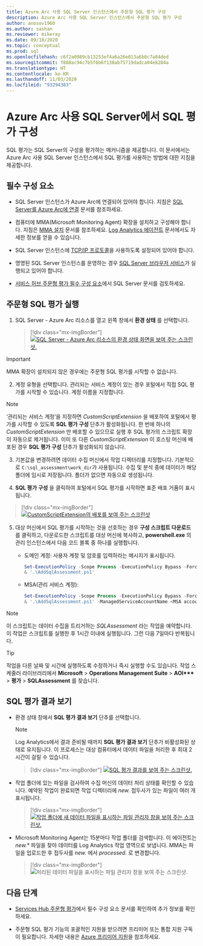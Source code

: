 ```yaml
---
title: Azure Arc 사용 SQL Server 인스턴스에서 주문형 SQL 평가 구성
description: Azure Arc 사용 SQL Server 인스턴스에서 주문형 SQL 평가 구성
author: anosov1960
ms.author: sashan
ms.reviewer: mikeray
ms.date: 09/10/2020
ms.topic: conceptual
ms.prod: sql
ms.openlocfilehash: c6f2a0989cb13253ef4a6a26e013a6b8c7a84ded
ms.sourcegitcommit: f888ac94c7b5f6b6f138ab75719dadca04e8284a
ms.translationtype: HT
ms.contentlocale: ko-KR
ms.lasthandoff: 11/03/2020
ms.locfileid: "93294383"
---
```

# <a name="configure-sql-assessment-on-an-azure-arc-enabled-sql-server-instance"></a>Azure Arc 사용 SQL Server에서 SQL 평가 구성

SQL 평가는 SQL Server의 구성을 평가하는 메커니즘을 제공합니다. 이 문서에서는 Azure Arc 사용 SQL Server 인스턴스에서 SQL 평가를 사용하는 방법에 대한 지침을 제공합니다.

## <a name="prerequisites"></a>필수 구성 요소

* SQL Server 인스턴스가 Azure Arc에 연결되어 있어야 합니다. 지침은 [SQL Server를 Azure Arc에 연결](connect.md) 문서를 참조하세요.

* 컴퓨터에 MMA(Microsoft Monitoring Agent) 확장을 설치하고 구성해야 합니다. 지침은 [MMA 설치](configure-advanced-data-security.md#install-microsoft-monitoring-agent-mma) 문서를 참조하세요. [Log Analytics 에이전트](/azure/azure-monitor/platform/log-analytics-agent) 문서에서도 자세한 정보를 얻을 수 있습니다.

* SQL Server 인스턴스에 [TCP/IP 프로토콜](../../database-engine/configure-windows/enable-or-disable-a-server-network-protocol.md)을 사용하도록 설정되어 있어야 합니다.

* 명명된 SQL Server 인스턴스를 운영하는 경우 [SQL Server 브라우저 서비스](../../tools/configuration-manager/sql-server-browser-service.md)가 실행되고 있어야 합니다.

* [서비스 허브 주문형 평가 필수 구성 요소](/services-hub/health/assessment-prereq-docs#on-demand-assessment-prerequisite-documents)에서 SQL Server 문서를 검토하세요.

## <a name="run-on-demand-sql-assessment"></a>주문형 SQL 평가 실행

1. SQL Server - Azure Arc 리소스를 열고 왼쪽 창에서 **환경 상태** 를 선택합니다.

   > [!div class="mx-imgBorder"]
   > [ ![SQL Server - Azure Arc 리소스의 환경 상태 화면을 보여 주는 스크린샷.](media/assess/sql-assessment-heading-sql-server-arc.png) ](media/assess/sql-assessment-heading-sql-server-arc.png#lightbox)

> [!IMPORTANT]
> MMA 확장이 설치되지 않은 경우에는 주문형 SQL 평가를 시작할 수 없습니다.

2. 계정 유형을 선택합니다. 관리되는 서비스 계정이 있는 경우 포털에서 직접 SQL 평가를 시작할 수 있습니다. 계정 이름을 지정합니다.

> [!NOTE]
> ‘관리되는 서비스 계정’을 지정하면 *CustomScriptExtension* 을 배포하여 포털에서 평가를 시작할 수 있도록 **SQL 평가 구성** 단추가 활성화됩니다. 한 번에 하나의 *CustomScriptExtension* 만 배포할 수 있으므로 실행 후 SQL 평가의 스크립트 확장이 자동으로 제거됩니다. 이미 또 다른 *CustomScriptExtension* 이 호스팅 머신에 배포된 경우 **SQL 평가 구성** 단추가 활성화되지 않습니다.

3. 기본값을 변경하려면 데이터 수집 머신에서 작업 디렉터리를 지정합니다. 기본적으로 `C:\sql_assessment\work_dir`가 사용됩니다. 수집 및 분석 중에 데이터가 해당 폴더에 임시로 저장됩니다. 폴더가 없으면 자동으로 생성됩니다.

4. **SQL 평가 구성** 을 클릭하여 포털에서 SQL 평가를 시작하면 표준 배포 거품이 표시됩니다.

> [!div class="mx-imgBorder"]
   > [ ![CustomScriptExtension의 배포를 보여 주는 스크린샷](media/assess/sql-assessment-custom-script-deployment.png) ](media/assess/sql-assessment-custom-script-deployment.png#lightbox)

5. 대상 머신에서 SQL 평가를 시작하는 것을 선호하는 경우 **구성 스크립트 다운로드** 를 클릭하고, 다운로드한 스크립트를 대상 머신에 복사하고, **powershell.exe** 의 관리 인스턴스에서 다음 코드 블록 중 하나를 실행합니다.

   * 도메인 계정:  사용자 계정 및 암호를 입력하라는 메시지가 표시됩니다.

      ```powershell
      Set-ExecutionPolicy -Scope Process -ExecutionPolicy Bypass -Force
      & '.\AddSqlAssessment.ps1'
      ```

   * MSA(관리 서비스 계정):

      ```powershell
      Set-ExecutionPolicy -Scope Process -ExecutionPolicy Bypass -Force
      & '.\AddSqlAssessment.ps1' -ManagedServiceAccountName <MSA account name>
      ```

> [!NOTE]
> 이 스크립트는 데이터 수집을 트리거하는 *SQLAssessment* 라는 작업을 예약합니다. 이 작업은 스크립트를 실행한 후 1시간 이내에 실행됩니다. 그런 다음 7일마다 반복됩니다.

> [!TIP]
> 작업을 다른 날짜 및 시간에 실행하도록 수정하거나 즉시 실행할 수도 있습니다. 작업 스케줄러 라이브러리에서 **Microsoft** > **Operations Management Suite** > **AOI\*\*\***  > **평가** > **SQLAssessment** 를 찾습니다.

## <a name="view-sql-assessment-results"></a>SQL 평가 결과 보기

* 환경 상태 창에서 **SQL 평가 결과 보기** 단추를 선택합니다.

   > [!NOTE]
   > Log Analytics에서 결과 준비될 때까지 **SQL 평가 결과 보기** 단추가 비활성화된 상태로 유지됩니다. 이 프로세스는 대상 컴퓨터에서 데이터 파일을 처리한 후 최대 2시간이 걸릴 수 있습니다.

   > [!div class="mx-imgBorder"]
   > [ ![SQL 평가 결과를 보여 주는 스크린샷.](media/assess/sql-assessment-results.png) ](media/assess/sql-assessment-results.png#lightbox)

* 작업 폴더에 있는 파일을 검사하여 수집 머신의 데이터 처리 상태를 확인할 수 있습니다. 예약된 작업이 완료되면 작업 디렉터리에 _new._ 접두사가 있는 파일이 여러 개 표시됩니다.

   > [!div class="mx-imgBorder"]
   > [ ![작업 폴더에 새 데이터 파일을 표시하는 파일 관리자 창을 보여 주는 스크린샷.](media/assess/sql-assessment-data-files-ready.png) ](media/assess/sql-assessment-data-files-ready.png#lightbox)

* Microsoft Monitoring Agent는 15분마다 작업 폴더를 검색합니다. 이 에이전트는 _new.*_ 파일을 찾아 데이터를 Log Analytics 작업 영역으로 보냅니다. MMA는 파일을 업로드한 후 접두사를 _new._ 에서 _processed._ 로 변경합니다.

   > [!div class="mx-imgBorder"]
   > ![처리된 데이터 파일을 표시하는 파일 관리자 창을 보여 주는 스크린샷.](media/assess/sql-assessment-data-files-processed.png)

## <a name="next-steps"></a>다음 단계

* [Services Hub 주문형 평가](/services-hub/health/assessment-prereq-docs#on-demand-assessment-prerequisite-documents)에서 필수 구성 요소 문서를 확인하여 추가 정보를 확인하세요.

* 주문형 SQL 평가 기능의 포괄적인 지원을 받으려면 프리미어 또는 통합 지원 구독이 필요합니다. 자세한 내용은 [Azure 프리미어 지원](https://azure.microsoft.com/support/plans/premier)을 참조하세요.
